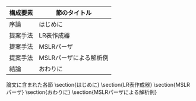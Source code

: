 構成要素 | 節のタイトル
 --- | --- 
序論 | はじめに
提案手法 | LR表作成器
提案手法 | MSLRパーザ
提案手法 | MSLRパーザによる解析例
結論 | おわりに

論文に含まれた各節
\section{はじめに}
\section{LR表作成器}
\section{MSLRパーザ}
\section{おわりに}
\section{MSLRパーザによる解析例}
